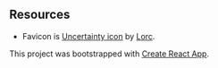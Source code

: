 ## Resources

* Favicon is
[Uncertainty icon](https://game-icons.net/1x1/lorc/uncertainty.html) by
[Lorc](http://lorcblog.blogspot.com/).

This project was bootstrapped with
[Create React App](https://github.com/facebook/create-react-app).

